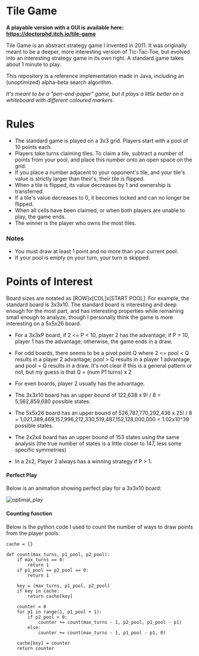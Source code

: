 # Tile Game

**A playable version with a GUI is available here: https://doctorphd.itch.io/tile-game**

Tile Game is an abstract strategy game I invented in 2011. It was originally meant to be a deeper, more interesting version of Tic-Tac-Toe, but evolved into an interesting strategy game in its own right. A standard game takes about 1 minute to play.

This repository is a reference implementation made in Java, including an (unoptimized) alpha-beta search algorithm.

_It's meant to be a "pen-and-paper" game, but it plays a little better on a whiteboard with different coloured markers._

# Rules

* The standard game is played on a 3x3 grid. Players start with a pool of 10 points each.
* Players take turns claiming tiles. To claim a tile, subtract a number of points from your pool, and place this number onto an open space on the grid.
* If you place a number adjacent to your opponent's tile, and your tile's value is strictly larger than their's, their tile is flipped.
* When a tile is flipped, its value decreases by 1 and ownership is transferred.
* If a tile's value decreases to 0, it becomes locked and can no longer be flipped.
* When all cells have been claimed, or when both players are unable to play, the game ends.
* The winner is the player who owns the most tiles.

### Notes
* You must draw at least 1 point and no more than your current pool.
* If your pool is empty on your turn, your turn is skipped.

# Points of Interest

Board sizes are notated as [ROW]x[COL]x[START POOL]. For example, the standard board is 3x3x10. The standard board is interesting and deep enough for the most part, and has interesting properties while remaining small enough to analyze, though I personally think the game is more interesting on a 5x5x26 board.

* For a 3x3xP board, if 2 <= P < 10, player 2 has the advantage; if P > 10, player 1 has the advantage; otherwise, the game ends in a draw.
* For odd boards, there seems to be a pivot point Q where 2 <= pool < Q results in a player 2 advantage; pool > Q results in a player 1 advantage, and pool = Q results in a draw. It's not clear if this is a general pattern or not, but my guess is that Q = (num P1 turns) x 2
* For even boards, player 2 usually has the advantage.

* The 3x3x10 board has an upper bound of 122,638 x 9! / 8 = 5,562,859,680 possible states.
* The 5x5x26 board has an upper bound of 526,787,770,292,436 x 25! / 8 = 1,021,389,469,157,996,212,330,519,487,152,128,000,000 = 1.02x10^39 possible states.
* The 2x2x4 board has an upper bound of 153 states using the same analysis (the true number of states is a little closer  to 147, less some specific symmetries)
* In a 2x2, Player 2 always has a winning strategy if P > 1.
 

#### Perfect Play

Below is an animation showing perfect play for a 3x3x10 board:

![optimal_play](https://github.com/ItsTristan/TileGame/assets/10429871/2b068679-8365-4276-8ece-129b0c1c5405)


#### Counting function

Below is the python code I used to count the number of ways to draw points from the player pools:

```py3
cache = {}

def count(max_turns, p1_pool, p2_pool):
    if max_turns == 0:
        return 1
    if p1_pool == p2_pool == 0:
        return 1

    key = (max_turns, p1_pool, p2_pool)
    if key in cache:
        return cache[key]

    counter = 0
    for p1 in range(1, p1_pool + 1):
        if p2_pool > 0:
            counter += count(max_turns - 1, p2_pool, p1_pool - p1)
        else:
            counter += count(max_turns - 1, p1_pool - p1, 0)
    
    cache[key] = counter
    return counter
```